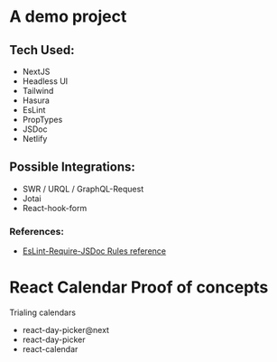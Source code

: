 # A demo project

## Tech Used:

- NextJS
- Headless UI
- Tailwind
- Hasura
- EsLint
- PropTypes
- JSDoc
- Netlify

## Possible Integrations:

- SWR / URQL / GraphQL-Request
- Jotai
- React-hook-form

### References:

- [EsLint-Require-JSDoc Rules reference](https://eslint.org/docs/rules/require-jsdoc)

# React Calendar Proof of concepts

Trialing calendars

- react-day-picker@next
- react-day-picker
- react-calendar
